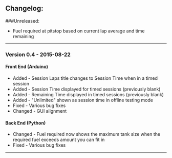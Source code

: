 ## Changelog:
###Unreleased:
* Fuel required at pitstop based on current lap average and time remaining

___

### Version 0.4 - 2015-08-22
#### Front End (Arduino)
* Added - Session Laps title changes to Session Time when in a timed session
* Added - Session Time displayed for timed sessions (previously blank)
* Added - Remaining Time displayed in timed sessions (previously blank)
* Added - "Unlimited" shown as session time in offline testing mode
* Fixed - Various bug fixes
* Changed - GUI alignment

#### Back End (Python)
* Changed - Fuel required now shows the maximum tank size when the required fuel exceeds amount you can fit in
* Fixed - Various bug fixes

___
